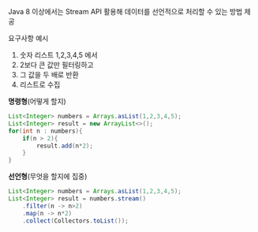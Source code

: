 Java 8 이상에서는 Stream API 활용해 데이터를 선언적으로 처리할 수 있는 방법 제공

요구사항 예시
1. 숫자 리스트 1,2,3,4,5 에서
2. 2보다 큰 값만 필터링하고
3. 그 값을 두 배로 반환
4. 리스트로 수집

**명령형**(어떻게 할지)
```java
List<Integer> numbers = Arrays.asList(1,2,3,4,5);
List<Integer> result = new ArrayList<>();
for(int n : numbers){
	if(n > 2){
		result.add(n*2);
	}
}
```
**선언형**(무엇을 할지에 집중)
```java
List<Integer> numbers = Arrays.asList(1,2,3,4,5);
List<Integer> result = numbers.stream()
	.filter(n -> n>2)
	.map(n -> n*2)
	.collect(Collectors.toList());
```